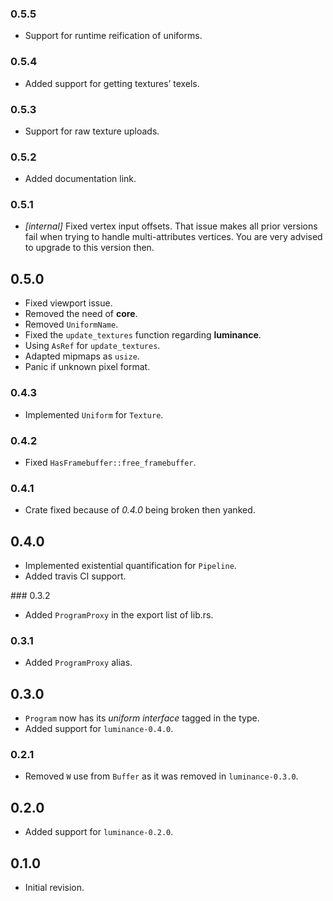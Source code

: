 ### 0.5.5

- Support for runtime reification of uniforms.

### 0.5.4

- Added support for getting textures’ texels.

### 0.5.3

- Support for raw texture uploads.

### 0.5.2

- Added documentation link.

### 0.5.1

- *[internal]* Fixed vertex input offsets. That issue makes all prior versions fail when trying to
  handle multi-attributes vertices. You are very advised to upgrade to this version then.

## 0.5.0

- Fixed viewport issue.
- Removed the need of **core**.
- Removed `UniformName`.
- Fixed the `update_textures` function regarding **luminance**.
- Using `AsRef` for `update_textures`.
- Adapted mipmaps as `usize`.
- Panic if unknown pixel format.

### 0.4.3

- Implemented `Uniform` for `Texture`.

### 0.4.2

- Fixed `HasFramebuffer::free_framebuffer`.

### 0.4.1

- Crate fixed because of *0.4.0* being broken then yanked.

## 0.4.0

- Implemented existential quantification for `Pipeline`.
- Added travis CI support.

### 0.3.2

- Added `ProgramProxy` in the export list of lib.rs.

### 0.3.1

- Added `ProgramProxy` alias.

## 0.3.0

- `Program` now has its *uniform interface* tagged in the type.
- Added support for `luminance-0.4.0`.

### 0.2.1

- Removed `W` use from `Buffer` as it was removed in `luminance-0.3.0`.

## 0.2.0

- Added support for `luminance-0.2.0`.

## 0.1.0

- Initial revision.
